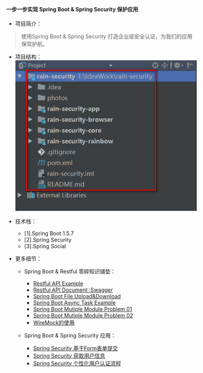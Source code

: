 #### 一步一步实现 Spring Boot & Spring Security 保护应用
* 项目简介：
> 使用Spring Boot & Spring Security 打造企业级安全认证，为我们的应用保驾护航。
* 项目结构：
![RainSecurity Project Struct](./photos/Whole-Project-Struct.png)
* 技术栈：
    * [1].Spring Boot 1.5.7
    * [2].Spring Security
    * [3].Spring Social
    
* 更多细节：
    * Spring Boot & Restful 零碎知识铺垫：
        * [Restful API Example](./rain-security-rainbow/RestfulAPI%20Example.md)
        * [Restful API Document :Swagger](./rain-security-rainbow/Swagger使用.md)
        * [Spring Boot File Upload&Download](./rain-security-rainbow/SpringBoot文件上传下载.md)
        * [Spring Boot Async Task Example](./rain-security-rainbow/SpringBoot异步任务执行.md)
        * [Spring Boot Mutiple Module Problem 01](./rain-security-rainbow/SpringBoot使用Maven打包的时候找不到Main.md)
        * [Spring Boot Mutiple Module Problem 02](./rain-security-rainbow/SpringBoot找不到jar报中的Component注解.md)
        * [WireMock的使用](./rain-security-rainbow/WireMock的使用.md)
        
    * Spring Boot & Spring Security 应用：
        * [Spring Security 基于Form表单提交](./rain-security-rainbow/SpringSecurity基于Form表单提交.md)
        * [Spring Security 获取用户信息](./rain-security-rainbow/SpringSecurity获取用户信息.md)
        * [Spring Security 个性化用户认证流程](./rain-security-rainbow/SpringSecurity个性化用户认证流程.md)